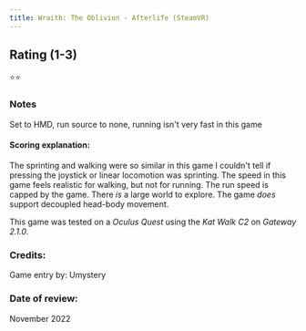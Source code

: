 ```yaml
---
title: Wraith: The Oblivion - Afterlife (SteamVR)
---
```


## Rating (1-3)
⭐⭐

### Notes
Set to HMD, run source to none, running isn't very fast in this game

#### Scoring explanation:
The sprinting and walking were so similar in this game I couldn't tell if pressing the joystick or linear locomotion was sprinting.
The speed in this game feels realistic for walking, but not for running. The run speed is capped by the game.
There *is* a large world to explore.
The game *does* support decoupled head-body movement.

This game was tested on a *Oculus Quest* using the *Kat Walk C2* on *Gateway 2.1.0*.
### Credits:
Game entry by: Umystery

### Date of review:
November 2022
